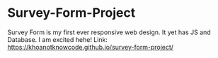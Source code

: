 # Survey-Form-Project
Survey Form is my first ever responsive web design. It yet has JS and Database. I am excited hehe!
Link: https://khoanotknowcode.github.io/survey-form-project/
